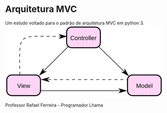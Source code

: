 # Arquitetura MVC

Um estudo voltado para o padrão de arquitetura MVC em python 3.
![img_1.png](img_1.png)


Professor Rafael Ferreira - Programador Lhama